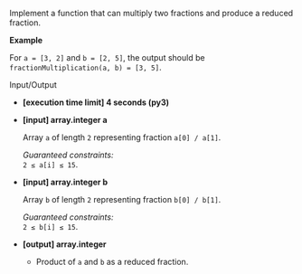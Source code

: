 
Implement a function that can multiply two fractions and produce a  reduced fraction.

**Example**

For  `a = [3, 2]`  and  `b = [2, 5]`, the output should be  
`fractionMultiplication(a, b) = [3, 5]`.

Input/Output

-   **[execution time limit] 4 seconds (py3)**
    
-   **[input] array.integer a**
    
    Array  `a`  of length  `2`  representing fraction  `a[0] / a[1]`.
    
    _Guaranteed constraints:_  
    `2 ≤ a[i] ≤ 15`.
    
-   **[input] array.integer b**
    
    Array  `b`  of length  `2`  representing fraction  `b[0] / b[1]`.
    
    _Guaranteed constraints:_  
    `2 ≤ b[i] ≤ 15`.
    
-   **[output] array.integer**
    
    -   Product of  `a`  and  `b`  as a reduced fraction.